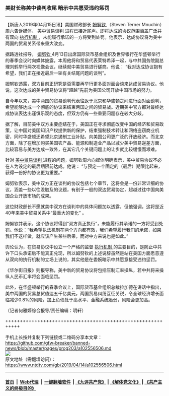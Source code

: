 ### 美财长称美中谈判收尾  暗示中共愿受违约惩罚
------------------------

<div class="post_content" itemprop="articleBody">
 <p>
  【新唐人2019年04月15日讯】美国财政部长
  <a href="https://www.ntdtv.com/gb/姆努钦.htm">
   姆努钦
  </a>
  （Steven Terner Mnuchin）周六告诉媒体，
  <a href="https://www.ntdtv.com/gb/34765.htm">
   美中贸易谈判
  </a>
  进程已接近尾声。即将达成的协议范围涵盖广泛并有双向
  <a href="https://www.ntdtv.com/gb/执行机制.htm">
   执行机制
  </a>
  ，未能履行承诺的一方将受到处罚。他表示，达成协议将为美中两国的贸易关系带来重大改变。
 </p>
 <p>
  据路透社报导，
  <a href="https://www.ntdtv.com/gb/姆努钦.htm">
   姆努钦
  </a>
  4月13日出席国际货币基金组织及世界银行在华盛顿举行的春季会议时向媒体披露，本周他将和贸易代表莱特希泽一起，与中共国务院副总理刘鹤举行两次视像会议，继续就中美贸易进行磋商。他说： “我对达成协议抱有希望，我们正在接近最后一轮有关结尾问题的谈判”。
 </p>
 <p>
  姆努钦透露，双方目前正研究是否需要再举行更多面对面会谈来达成贸易协议。他说，这次达成的美中贸易协议将“超越”先前为美国公司开放中国市场的努力。
 </p>
 <p>
  自今年以来，美中两国的贸易谈判代表往返于北京和华盛顿之间进行面对面谈判，希望能够达成一个彻底的协议来结束两国之间的贸易战。近期美中官方都对最终达成协议表达出谨慎乐观的态度，但双方仍有一些重要问题存在较大分歧。
 </p>
 <p>
  据了解，目前美中双方主要症结在于，美国正在寻求彻底改变中国的经济和贸易政策，让中国对美国知识产权提供新的保护，结束强制技术转让和网络盗窃商业机密，同时华盛顿还希望北京遏制工业补贴，向美国公司更广泛的开放经济。而北京方面，除了在增加购买美国农产品、能源和制造业产品以减少美中贸易逆差方面，比较容易与美方达成一致外，在其它几个关键问题上的让步就比较缓慢而艰难。
 </p>
 <p>
  针对
  <a href="https://www.ntdtv.com/gb/34765.htm">
   美中贸易谈判
  </a>
  进程的问题，姆努钦周六向媒体明确表示，美中贸易协议不必在人为设定的最后期限前达成。他说： “与预定一个固定的（最后）期限比起来，获得一份好的协议更为重要。”
 </p>
 <p>
  姆努钦表示，美中双方正在谈判的协议包括七个章节，这将会是一份非常详细的协议，涵盖一些以往没触及的议题，有别于一般的双边贸易协定，超越过往中国向美国企业开放市场的成果。
 </p>
 <p>
  这位财政部长不愿就美中双方在谈判中的具体问题加以透露，但他强调，这将是近40年来美中贸易关系中“最重大的变化” 。
 </p>
 <p>
  姆努钦并表示，这个协议将得到“双方真正执行”，未能履行其承诺的一方将受到处罚。他说：“我希望执法机制在两个方向都有效，我们希望履行我们的承诺，如果我们不这样做，就应该产生某些后果，而对中方来说也是如此。”
 </p>
 <p>
  舆论认为，在贸易协议中设立一个严格的监督
  <a href="https://www.ntdtv.com/gb/执行机制.htm">
   执行机制
  </a>
  的主要目的，是防止中共许下口头承诺后不能真正兑现，所以姆努钦的上述说辞虽然是站在美国方面愿意遵从双向的执行机制的立场上说的，其实他是在委婉暗示中共愿意接受违约惩罚。
 </p>
 <p>
  《华尔街日报》则报导称，美中新的贸易协议将包括压制汇率操纵，若中共将来操纵人民币汇率将会面临惩罚。
 </p>
 <p>
  此外，在华盛顿举行的春季会议上，国际货币基金组织总裁拉加德在讲话中指出，美中两国的贸易总货值达五千亿美元，两国贸易纠纷互征关税，令全球经济增长面临减少0.8%的风险，加上负债处于高水平、金融系统脆弱，风险会更加高。
 </p>
 <p>
  （记者何雅婷综合报导/责任编辑：明轩）
 </p>
 <div class="single_ad">
 </div>
</div>

+++++++++++++++++++++++++++++++++++++++++++++++++++++++++++<br/><br/>
手机上长按并复制下列链接或二维码分享本文章：<br/>
https://github.com/gfw-breaker/banned-news/blob/master/pages/prog203/a102556506.md <br/>
<a href='https://github.com/gfw-breaker/banned-news/blob/master/pages/prog203/a102556506.md'><img src='https://github.com/gfw-breaker/banned-news/blob/master/pages/prog203/a102556506.md.png'/></a> <br/>
原文地址（需翻墙访问）：https://www.ntdtv.com/gb/2019/04/14/a102556506.html


------------------------
#### [首页](https://github.com/gfw-breaker/banned-news/blob/master/README.md) &nbsp;|&nbsp; [Web代理](https://github.com/labour-camp/helloworld) &nbsp;|&nbsp; [一键翻墙软件](https://github.com/gfw-breaker/nogfw/blob/master/README.md) &nbsp;| [《九评共产党》](https://github.com/gfw-breaker/9ping.md/blob/master/README.md#九评之一评共产党是什么) | [《解体党文化》](https://github.com/gfw-breaker/jtdwh.md/blob/master/README.md) | [《共产主义的终极目的》](https://github.com/gfw-breaker/gczydzjmd.md/blob/master/README.md)


